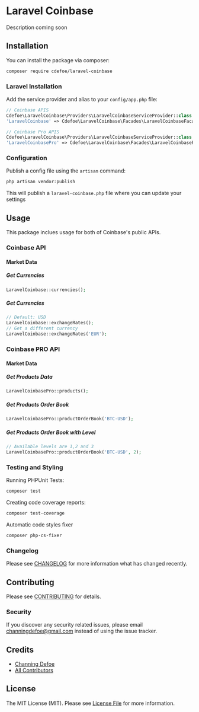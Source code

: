 # Laravel Coinbase

Description coming soon

## Installation

You can install the package via composer:

```bash
composer require cdefoe/laravel-coinbase
```

### Laravel Installation

Add the service provider and alias to your `config/app.php` file:

```php
// Coinbase APIS
Cdefoe\LaravelCoinbase\Providers\LaravelCoinbaseServiceProvider::class
'LaravelCoinbase' => Cdefoe\LaravelCoinbase\Facades\LaravelCoinbaseFacade::class

// Coinbase Pro APIS
Cdefoe\LaravelCoinbase\Providers\LaravelCoinbaseServiceProvider::class
'LaravelCoinbasePro' => Cdefoe\LaravelCoinbase\Facades\LaravelCoinbaseProFacade::class
```

### Configuration
Publish a config file using the `artisan` command:
```bash
php artisan vendor:publish
```
This will publish a `laravel-coinbase.php` file where you can update your settings

## Usage

This package inclues usage for both of Coinbase's public APIs.

### Coinbase API

#### Market Data

##### Get Currencies
``` php
LaravelCoinbase::currencies();
```

##### Get Currencies
``` php
// Default: USD
LaravelCoinbase::exchangeRates();
// Get a different currency
LaravelCoinbase::exchangeRates('EUR');
```

### Coinbase PRO API

#### Market Data

##### Get Products Data
``` php
LaravelCoinbasePro::products();
```

##### Get Products Order Book
``` php
LaravelCoinbasePro::productOrderBook('BTC-USD');
```

##### Get Products Order Book with Level
``` php
// Available levels are 1,2 and 3
LaravelCoinbasePro::productOrderBook('BTC-USD', 2);
```

### Testing and Styling

Running PHPUnit Tests:

``` bash
composer test
```

Creating code coverage reports:

``` bash
composer test-coverage
```

Automatic code styles fixer

``` bash
composer php-cs-fixer
```

### Changelog

Please see [CHANGELOG](CHANGELOG.md) for more information what has changed recently.

## Contributing

Please see [CONTRIBUTING](CONTRIBUTING.md) for details.

### Security

If you discover any security related issues, please email channingdefoe@gmail.com instead of using the issue tracker.

## Credits

- [Channing Defoe](https://github.com/cdefoe)
- [All Contributors](../../contributors)

## License

The MIT License (MIT). Please see [License File](LICENSE.md) for more information.